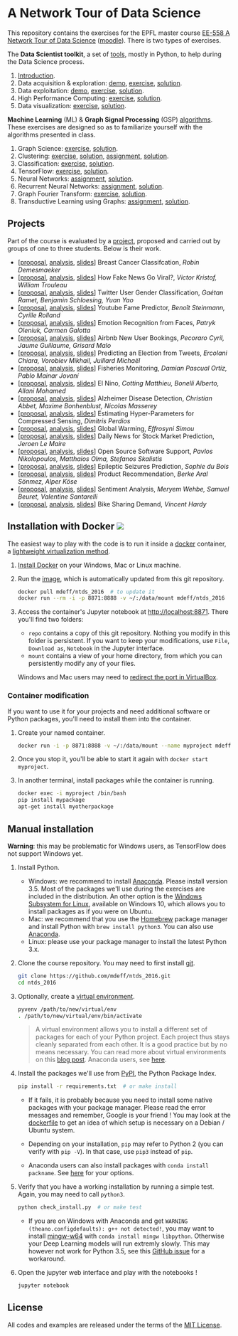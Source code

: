 # A Network Tour of Data Science

This repository contains the exercises for the EPFL master course [EE-558
A Network Tour of Data Science][epfl] ([moodle]). There is two types of
exercises.

[epfl]: http://edu.epfl.ch/coursebook/en/a-network-tour-of-data-science-EE-558
[moodle]: http://moodle.epfl.ch/course/view.php?id=15299

The **Data Scientist toolkit**, a set of [tools][toolkit], mostly in Python, to
help during the Data Science process.

1. [Introduction][t00_intro].
2. Data acquisition & exploration: [demo][t01_demo], [exercise][t01_ex], [solution][t01_sol].
3. Data exploitation: [demo][t02_demo], [exercise][t02_ex], [solution][t02_sol].
4. High Performance Computing: [exercise][t03_ex], [solution][t03_sol].
5. Data visualization: [exercise][t04_ex], [solution][t04_sol].

[toolkit]:    https://nbviewer.jupyter.org/github/mdeff/ntds_2016/tree/with_outputs/toolkit
[t00_intro]:  https://nbviewer.jupyter.org/github/mdeff/ntds_2016/blob/with_outputs/toolkit/00_introduction.ipynb
[t01_demo]:   https://nbviewer.jupyter.org/github/mdeff/ntds_2016/blob/with_outputs/toolkit/01_demo_acquisition_exploration.ipynb
[t01_ex]:     https://nbviewer.jupyter.org/github/mdeff/ntds_2016/blob/with_outputs/toolkit/01_ex_acquisition_exploration.ipynb
[t01_sol]:    https://nbviewer.jupyter.org/github/mdeff/ntds_2016/blob/with_outputs/toolkit/01_sol_acquisition_exploration.ipynb
[t02_demo]:   https://nbviewer.jupyter.org/github/mdeff/ntds_2016/blob/with_outputs/toolkit/02_demo_exploitation.ipynb
[t02_ex]:     https://nbviewer.jupyter.org/github/mdeff/ntds_2016/blob/with_outputs/toolkit/02_ex_exploitation.ipynb
[t02_sol]:    https://nbviewer.jupyter.org/github/mdeff/ntds_2016/blob/with_outputs/toolkit/02_sol_exploitation.ipynb
[t03_ex]:     https://nbviewer.jupyter.org/github/mdeff/ntds_2016/blob/with_outputs/toolkit/03_ex_hpc.ipynb
[t03_sol]:    https://nbviewer.jupyter.org/github/mdeff/ntds_2016/blob/with_outputs/toolkit/03_sol_hpc.ipynb
[t04_ex]:     https://nbviewer.jupyter.org/github/mdeff/ntds_2016/blob/with_outputs/toolkit/04_ex_visualization.ipynb
[t04_sol]:    https://nbviewer.jupyter.org/github/mdeff/ntds_2016/blob/with_outputs/toolkit/04_sol_visualization.ipynb

**Machine Learning** (ML) & **Graph Signal Processing** (GSP) [algorithms].
These exercises are designed so as to familiarize yourself with the algorithms
presented in class.

1. Graph Science: [exercise][a01_ex], [solution][a01_sol].
2. Clustering: [exercise][a02_ex], [solution][a02_sol], [assignment][a02_ass], [solution][a02_sass].
3. Classification: [exercise][a03_ex], [solution][a03_sol].
4. TensorFlow: [exercise][a04_ex], [solution][a04_sol].
5. Neural Networks: [assignment][a05_ass], [solution][a05_sol].
6. Recurrent Neural Networks: [assignment][a06_ass], [solution][a06_sol].
7. Graph Fourier Transform: [exercise][a07_ex], [solution][a07_sol].
8. Transductive Learning using Graphs: [assignment][a08_ass], [solution][a08_sol].

[algorithms]: https://nbviewer.jupyter.org/github/mdeff/ntds_2016/tree/with_outputs/algorithms
[a01_ex]:     https://nbviewer.jupyter.org/github/mdeff/ntds_2016/blob/with_outputs/algorithms/01_ex_graph_science.ipynb
[a01_sol]:    https://nbviewer.jupyter.org/github/mdeff/ntds_2016/blob/with_outputs/algorithms/01_sol_graph_science.ipynb
[a02_ex]:     https://nbviewer.jupyter.org/github/mdeff/ntds_2016/blob/with_outputs/algorithms/02_ex_clustering.ipynb
[a02_sol]:    https://nbviewer.jupyter.org/github/mdeff/ntds_2016/blob/with_outputs/algorithms/02_sol_clustering.ipynb
[a02_ass]:    https://nbviewer.jupyter.org/github/mdeff/ntds_2016/blob/with_outputs/algorithms/02_ass_clustering.ipynb
[a02_sass]:   https://nbviewer.jupyter.org/github/mdeff/ntds_2016/blob/with_outputs/algorithms/02_sol_assignment.ipynb
[a03_ex]:     https://nbviewer.jupyter.org/github/mdeff/ntds_2016/blob/with_outputs/algorithms/03_ex_classification.ipynb
[a03_sol]:    https://nbviewer.jupyter.org/github/mdeff/ntds_2016/blob/with_outputs/algorithms/03_sol_classification.ipynb
[a04_ex]:     https://nbviewer.jupyter.org/github/mdeff/ntds_2016/blob/with_outputs/algorithms/04_ex_tensorflow.ipynb
[a04_sol]:    https://nbviewer.jupyter.org/github/mdeff/ntds_2016/blob/with_outputs/algorithms/04_sol_tensorflow.ipynb
[a05_ass]:    https://nbviewer.jupyter.org/github/mdeff/ntds_2016/blob/with_outputs/algorithms/05_ass_convnet.ipynb
[a05_sol]:    https://nbviewer.jupyter.org/github/mdeff/ntds_2016/blob/with_outputs/algorithms/05_sol_convnet.ipynb
[a06_ass]:    https://nbviewer.jupyter.org/github/mdeff/ntds_2016/blob/with_outputs/algorithms/06_ass_recurrent_nn.ipynb
[a06_sol]:    https://nbviewer.jupyter.org/github/mdeff/ntds_2016/blob/with_outputs/algorithms/06_sol_recurrent_nn.ipynb
[a07_ex]:     https://nbviewer.jupyter.org/github/mdeff/ntds_2016/blob/with_outputs/algorithms/07_ex_graph_fourier.ipynb
[a07_sol]:    https://nbviewer.jupyter.org/github/mdeff/ntds_2016/blob/with_outputs/algorithms/07_sol_graph_fourier.ipynb
[a08_ass]:    https://nbviewer.jupyter.org/github/mdeff/ntds_2016/blob/with_outputs/algorithms/08_ass_graph_inpainting.ipynb
[a08_sol]:    https://nbviewer.jupyter.org/github/mdeff/ntds_2016/blob/with_outputs/algorithms/08_sol_graph_inpainting.ipynb

## Projects

Part of the course is evaluated by a [project][desc], proposed and carried out
by groups of one to three students. Below is their work.
* [[proposal][01p], [analysis][01r], [slides][01s]] Breast Cancer Classifcation, *Robin Demesmaeker*
* [[proposal][02p], [analysis][02r], [slides][02s]] How Fake News Go Viral?, *Victor Kristof, William Trouleau*
* [[proposal][03p], [analysis][03r], [slides][03s]] Twitter User Gender Classification, *Gaétan Ramet, Benjamin Schloesing, Yuan Yao*
* [[proposal][04p], [analysis][04r], [slides][04s]] Youtube Fame Predictor, *Benoît Steinmann, Cyrille Rolland*
* [[proposal][05p], [analysis][05r], [slides][05s]] Emotion Recognition from Faces, *Patryk Oleniuk, Carmen Galotta*
* [[proposal][06p], [analysis][06r], [slides][06s]] Airbnb New User Bookings, *Pecoraro Cyril, Jaume Guillaume, Grisard Malo*
* [[proposal][07p], [analysis][07r], [slides][07s]] Predicting an Election from Tweets, *Ercolani Chiara, Vorobiev Mikhail, Juillard Michaël*
* [[proposal][08p], [analysis][08r], [slides][08s]] Fisheries Monitoring, *Damian Pascual Ortiz, Pablo Mainar Jovaní*
* [[proposal][09p], [analysis][09r], [slides][09s]] El Nino, *Cotting Matthieu, Bonelli Alberto, Allani Mohamed*
* [[proposal][10p], [analysis][10r], [slides][10s]] Alzheimer Disease Detection, *Christian Abbet, Maxime Bonhenblust, Nicolas Masserey*
* [[proposal][11p], [analysis][11r], [slides][11s]] Estimating Hyper-Parameters for Compressed Sensing, *Dimitris Perdios*
* [[proposal][12p], [analysis][12r], [slides][12s]] Global Warming, *Effrosyni Simou*
* [[proposal][13p], [analysis][13r], [slides][13s]] Daily News for Stock Market Prediction, *Jeroen Le Maire*
* [[proposal][14p], [analysis][14r], [slides][14s]] Open Source Software Support, *Pavlos Nikolopoulos, Matthaios Olma, Stefanos Skalistis*
* [[proposal][15p], [analysis][15r], [slides][15s]] Epileptic Seizures Prediction, *Sophie du Bois*
* [[proposal][16p], [analysis][16r], [slides][16s]] Product Recommendation, *Berke Aral Sönmez, Alper Köse*
* [[proposal][17p], [analysis][17r], [slides][17s]] Sentiment Analysis, *Meryem Wehbe, Samuel Beuret, Valentine Santarelli*
* [[proposal][18p], [analysis][18r], [slides][18s]] Bike Sharing Demand, *Vincent Hardy*

[desc]: https://nbviewer.jupyter.org/github/mdeff/ntds_2016/blob/with_outputs/project/description.pdf

[01p]: project/proposals/breast_cancer.pdf
[01r]: project/reports/breast_cancer/
[01s]: project/slides/breast_cancer.pdf
[02p]: project/proposals/fake_news.pdf
[02r]: project/reports/fake_news/
[02s]: project/slides/fake_news.pdf
[03p]: project/proposals/twitter_gender.pdf
[03r]: project/reports/twitter_gender/
[03s]: project/slides/twitter_gender.pdf
[04p]: project/proposals/youtube_fame.pdf
[04r]: project/reports/youtube_fame/
[04s]: project/slides/youtube_fame.pdf
[05p]: project/proposals/emotion_recognition.pdf
[05r]: project/reports/emotion_recognition/
[05s]: project/slides/emotion_recognition.pdf
[06p]: project/proposals/airbnb_booking.pdf
[06r]: project/reports/airbnb_booking/
[06s]: project/slides/airbnb_booking.pdf
[07p]: project/proposals/election_prediction.pdf
[07r]: project/reports/election_prediction/
[07s]: project/slides/election_prediction.pdf
[08p]: project/proposals/fisheries_monitoring.pdf
[08r]: project/reports/fisheries_monitoring/
[08s]: project/slides/fisheries_monitoring.pdf
[09p]: project/proposals/el_nino.pdf
[09r]: project/reports/el_nino/
[09s]: project/slides/el_nino.pdf
[10p]: project/proposals/alzheimer_detection.pdf
[10r]: project/reports/alzheimer_detection/
[10s]: project/slides/alzheimer_detection.pdf
[11p]: project/proposals/compressed_sensing.pdf
[11r]: project/reports/compressed_sensing/
[11s]: project/slides/compressed_sensing.pdf
[12p]: project/proposals/global_warming.pdf
[12r]: project/reports/global_warming/
[12s]: project/slides/global_warming.pdf
[13p]: project/proposals/stock_market.pdf
[13r]: project/reports/stock_market/
[13s]: project/slides/stock_market.pdf
[14p]: project/proposals/software_support.pdf
[14r]: project/reports/software_support/
[14s]: project/slides/software_support.pdf
[15p]: project/proposals/epileptic_seizures.pdf
[15r]: project/reports/epileptic_seizures/
[15s]: project/slides/epileptic_seizures.pdf
[16p]: project/proposals/product_recommendation.pdf
[16r]: project/reports/product_recommendation/
[16s]: project/slides/product_recommendation.pdf
[17p]: project/proposals/sentiment_analysis.pdf
[17r]: project/reports/sentiment_analysis/
[17s]: project/slides/sentiment_analysis.pdf
[18p]: project/proposals/bike_sharing.pdf
[18r]: project/reports/bike_sharing/
[18s]: project/slides/bike_sharing.pdf

## Installation with Docker [![](https://images.microbadger.com/badges/image/mdeff/ntds_2016.svg)][image]

The easiest way to play with the code is to run it inside a [docker] container,
a [lightweight virtualization method][virt].

[docker]: https://www.docker.com
[virt]: https://en.wikipedia.org/wiki/Operating-system-level_virtualization

1. [Install Docker][install] on your Windows, Mac or Linux machine.

2. Run the [image], which is automatically updated from this git repository.
   ```sh
   docker pull mdeff/ntds_2016  # to update it
   docker run --rm -i -p 8871:8888 -v ~/:/data/mount mdeff/ntds_2016
   ```

3. Access the container's Jupyter notebook at <http://localhost:8871>. There
   you'll find two folders:

   * `repo` contains a copy of this git repository. Nothing you modify in this
	 folder is persistent. If you want to keep your modifications, use `File`,
	 `Download as`, `Notebook` in the Jupyter interface.
   * `mount` contains a view of your home directory, from which you can
     persistently modify any of your files.

   Windows and Mac users may need to [redirect the port in
   VirtualBox][redirect].

[install]: https://docs.docker.com/engine/installation/
[image]: https://hub.docker.com/r/mdeff/ntds_2016/
[redirect]: https://stackoverflow.com/a/33642903/3734066

### Container modification

If you want to use it for your projects and need additional software or Python
packages, you'll need to install them into the container.

1. Create your named container.
   ```sh
   docker run -i -p 8871:8888 -v ~/:/data/mount --name myproject mdeff/ntds_2016
   ```

2. Once you stop it, you'll be able to start it again with `docker start
   myproject`.

3. In another terminal, install packages while the container is running.
   ```sh
   docker exec -i myproject /bin/bash
   pip install mypackage
   apt-get install myotherpackage
   ```

## Manual installation

**Warning**: this may be problematic for Windows users, as TensorFlow does not
support Windows yet.

1. Install Python.
	* Windows: we recommend to install [Anaconda]. Please install version 3.5.
	  Most of the packages we'll use during the exercises are included in the
	  distribution. An other option is the [Windows Subsystem for Linux][wsl],
	  available on Windows 10, which allows you to install packages as if you
	  were on Ubuntu.
	* Mac: we recommend that you use the [Homebrew] package manager and install
	  Python with `brew install python3`. You can also use [Anaconda].
	* Linux: please use your package manager to install the latest Python 3.x.

2. Clone the course repository. You may need to first install [git].
   ```sh
   git clone https://github.com/mdeff/ntds_2016.git
   cd ntds_2016
   ```

3. Optionally, create a [virtual environment][venv]. 
   ```sh
   pyvenv /path/to/new/virtual/env
   . /path/to/new/virtual/env/bin/activate
   ```
   > A virtual environment allows you to install a different set of packages for
   > each of your Python project. Each project thus stays cleanly separated from
   > each other. It is a good practice but by no means necessary. You can read
   > more about virtual environments on this [blog post][venv_blog]. Anaconda
   > users, see [here][conda_venv].

4. Install the packages we'll use from [PyPI], the Python Package Index.
   ```sh
   pip install -r requirements.txt  # or make install
   ```

   * If it fails, it is probably because you need to install some native
	 packages with your package manager. Please read the error messages and
	 remember, Google is your friend ! You may look at the
	 [dockerfile](dockerfile) to get an idea of which setup is necessary on
	 a Debian / Ubuntu system.

   * Depending on your installation, `pip` may refer to Python 2 (you can
	 verify with `pip -V`). In that case, use `pip3` instead of `pip`.

   * Anaconda users can also install packages with `conda install packname`.
	 See [here][conda_install] for your options.

5. Verify that you have a working installation by running a simple test.
   Again, you may need to call `python3`.
   ```sh
   python check_install.py  # or make test
   ```

   * If you are on Windows with Anaconda and get
	 `WARNING (theano.configdefaults): g++ not detected!`, you may want to
	 install [mingw-w64](http://mingw-w64.org) with `conda install mingw
	 libpython`. Otherwise your Deep Learning models will run extremly slowly.
	 This may however not work for Python 3.5, see this [GitHub
	 issue][theano_windows_py35] for a workaround.

6. Open the jupyter web interface and play with the notebooks !
   ```sh
   jupyter notebook
   ```

[Homebrew]: http://brew.sh
[wsl]: https://msdn.microsoft.com/en-us/commandline/wsl/about
[Anaconda]: https://www.continuum.io/downloads#windows
[conda_install]: http://stackoverflow.com/a/18640601/3734066
[conda_venv]: http://conda.pydata.org/docs/using/envs.html
[venv]: https://docs.python.org/3/library/venv.html
[venv_blog]: https://realpython.com/blog/python/python-virtual-environments-a-primer/
[PyPI]: https://pypi.python.org
[git]: https://git-scm.com/downloads
[theano_windows_py35]: https://github.com/Theano/Theano/issues/3376#issuecomment-235034897

## License

All codes and examples are released under the terms of the [MIT
License](LICENSE.txt).
